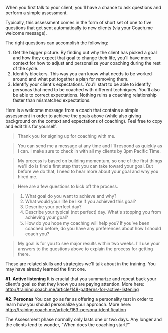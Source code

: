 When you first talk to your client, you'll have a chance to ask questions and perform a simple assessment. 

Typically, this assessment comes in the form of short set of one to five questions that get sent automatically to new clients (via your Coach.me welcome message).

The right questions can accomplish the following:

1. Get the bigger picture. By finding out why the client has picked a goal and how they expect that goal to change their life, you'll have more context for how to adjust and personalize your coaching during the rest of the cycle.
2. Identify blockers. This way you can know what needs to be worked around and what put together a plan for removing them.
3. Identify your client's expectations. You'll start to be able to identify personas that need to be coached with different techniques. You'll also be able to correct expectations. Nothing ruins a coaching relationship faster than mismatched expectations.

Here is a welcome message from a coach that contains a simple assessment in order to achieve the goals above (while also giving background on the context and expectations of coaching). Feel free to copy and edit this for yourself.

>Thank you for signing up for coaching with me. 

>You can send me a message at any time and I'll respond as quickly as I can. I make sure to check in with all my clients by 3pm Pacific Time.

>My process is based on building momentum, so one of the first things we'll do is find a first step that you can take toward your goal. But before we do that, I need to hear more about your goal and why you hired me.

>Here are a few questions to kick off the process.

>1. What goal do you want to achieve and why?
>2. What would your life be like if you achieved this goal?
>3. Describe your perfect day?
>4. Describe your typical (not perfect) day. What's stopping you from achieving your goal?
>5. How do you hope my coaching will help you? If you've been coached before, do you have any preferences about how I should coach you?

>My goal is for you to see major results within two weeks. I'll use your answers to the questions above to explain the process for getting there.

These are related skills and strategies we'll talk about in the training. You may have already learned the first one.

**#1. Active listening** 
It is crucial that you summarize and repeat back your client's goal so that they know you are paying attention. More here: http://training.coach.me/article/148-patterns-for-active-listening

**#2. Personas** 
You can go as far as offering a personality test in order to learn how you should personalize your approach. More here: http://training.coach.me/article/163-persona-identification

The Assessment phase normally only lasts one or two days. Any longer and the clients tend to wonder, "When does the coaching start?"
